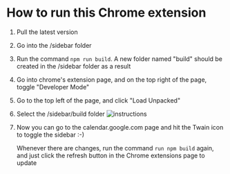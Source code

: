 # How to run this Chrome extension

1. Pull the latest version
2. Go into the /sidebar folder
3. Run the command `npm run build`. A new folder named "build" should be created in the /sidebar folder as a result
4. Go into chrome's extension page, and on the top right of the page, toggle "Developer Mode"
5. Go to the top left of the page, and click "Load Unpacked"
6. Select the /sidebar/build folder
![instructions](https://user-images.githubusercontent.com/41810848/57433822-4a0c8380-71ee-11e9-897c-1d03f8b7bda1.png)
7. Now you can go to the calendar.google.com page and hit the Twain icon to toggle the sidebar :-)


    Whenever there are changes, run the command `run npm build` again, and just click the refresh button in the Chrome extensions page to update
